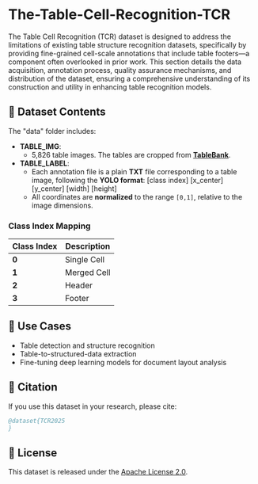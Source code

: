 # The-Table-Cell-Recognition-TCR

The Table Cell Recognition (TCR) dataset is designed to address the limitations of existing table structure recognition datasets, specifically by providing fine-grained cell-scale annotations that include table footers—a component often overlooked in prior work. This section details the data acquisition, annotation process, quality assurance mechanisms, and distribution of the dataset, ensuring a comprehensive understanding of its construction and utility in enhancing table recognition models.

## 📂 Dataset Contents

The "data" folder includes:

- **TABLE_IMG**: 
  -  5,826 table images. The tables are cropped from [**TableBank**](https://github.com/doc-analysis/TableBank).
- **TABLE_LABEL**:
  - Each annotation file is a plain **TXT** file corresponding to a table image, following the **YOLO format**:
    [class index] [x_center] [y_center] [width] [height]
  - All coordinates are **normalized** to the range `[0,1]`, relative to the image dimensions.
### **Class Index Mapping**
| Class Index | Description   |
|-------------|---------------|
| **0**       | Single Cell   |
| **1**       | Merged Cell   |
| **2**       | Header        |
| **3**       | Footer        |

## 🔎 Use Cases
- Table detection and structure recognition
- Table-to-structured-data extraction
- Fine-tuning deep learning models for document layout analysis

## 📖 Citation
If you use this dataset in your research, please cite:
```bibtex
@dataset{TCR2025
}
```

## 📜 License
This dataset is released under the [Apache License 2.0](LICENSE).
